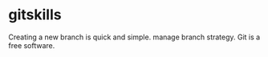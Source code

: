 # gitskills
Creating a new branch is quick and simple.
manage branch strategy.
Git is a free software.
